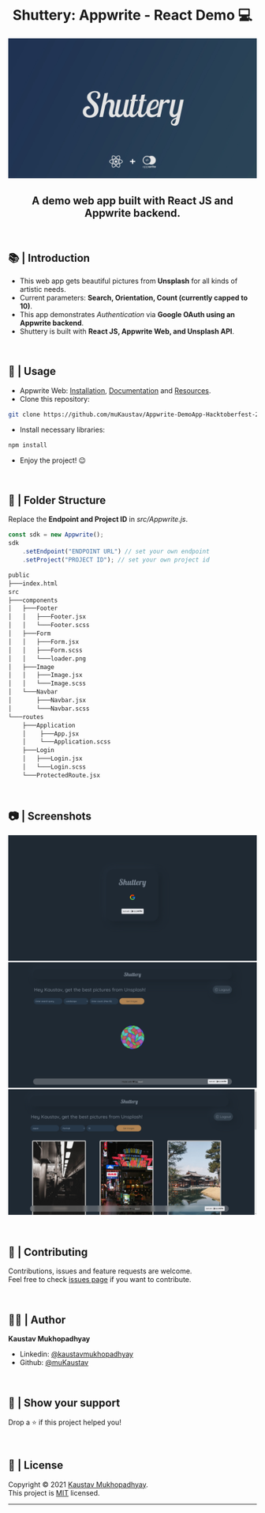 <h1 align="center">Shuttery: Appwrite - React Demo 💻</h1>
<p align = center>
    <img alt="Project Logo" src="https://raw.githubusercontent.com/muKaustav/Appwrite-DemoApp-Hacktoberfest-2021/main/assets/shuttery.jpg" target="_blank" />
</p>
<h2 align='center'>A demo web app built with React JS and Appwrite backend.</h2><br/>

## 📚 | Introduction

- This web app gets beautiful pictures from <b>Unsplash</b> for all kinds of artistic needs.
- Current parameters: <b>Search, Orientation, Count (currently capped to 10)</b>.
- This app demonstrates <i>Authentication</i> via <b>Google OAuth using an Appwrite backend</b>.
- Shuttery is built with <b>React JS, Appwrite Web, and Unsplash API</b>.<br>

<br/>

## 🚀 | Usage

- Appwrite Web: <a href='https://appwrite.io/'>Installation</a>, <a href='https://appwrite.io/docs'>Documentation</a> and <a href='https://30days.appwrite.io/'>Resources</a>.
- Clone this repository:<br>

```sh
git clone https://github.com/muKaustav/Appwrite-DemoApp-Hacktoberfest-2021.git
```

- Install necessary libraries:<br>

```sh
npm install
```

- Enjoy the project! 😉

<br/>

## 📁 | Folder Structure

Replace the <b>Endpoint and Project ID</b> in <i>src/Appwrite.js</i>.

```js
const sdk = new Appwrite();
sdk
	.setEndpoint("ENDPOINT URL") // set your own endpoint
	.setProject("PROJECT ID"); // set your own project id
```

<!-- <br> -->

```sh
public
├───index.html
src
├───components
│   ├───Footer
│   │   ├───Footer.jsx
│   │   └───Footer.scss
│   ├───Form
│   │   ├───Form.jsx
│   │   ├───Form.scss
│   │   └───loader.png
│   ├───Image
│   │   ├───Image.jsx
│   │   └───Image.scss
│   └───Navbar
│       ├───Navbar.jsx
│       └───Navbar.scss
└───routes
    ├───Application
    │    ├───App.jsx
    │    └───Application.scss
    ├───Login
    │   ├───Login.jsx
    │   └───Login.scss
    └───ProtectedRoute.jsx
```
<br/>

## 📷 | Screenshots

<p align = center>
    <img alt="Project Logo" src="https://raw.githubusercontent.com/muKaustav/Appwrite-DemoApp-Hacktoberfest-2021/main/assets/login.png" target="_blank" />
    <img alt="Project Logo" src="https://raw.githubusercontent.com/muKaustav/Appwrite-DemoApp-Hacktoberfest-2021/main/assets/home.png" target="_blank" />
    <img alt="Project Logo" src="https://raw.githubusercontent.com/muKaustav/Appwrite-DemoApp-Hacktoberfest-2021/main/assets/result.png" target="_blank" />
</p>


<br/>

## 🍻 | Contributing

Contributions, issues and feature requests are welcome.<br>
Feel free to check [issues page](https://github.com/muKaustav/Appwrite-DemoApp-Hacktoberfest-2021/issues) if you want to contribute.

<br/>

## 🧑🏽 | Author

**Kaustav Mukhopadhyay**

- Linkedin: [@kaustavmukhopadhyay](https://www.linkedin.com/in/kaustavmukhopadhyay/)
- Github: [@muKaustav](https://github.com/muKaustav)

<br/>

## 🙌 | Show your support

Drop a ⭐️ if this project helped you!

<br/>

## 📝 | License

Copyright © 2021 [Kaustav Mukhopadhyay](https://github.com/muKaustav).<br />
This project is [MIT](./LICENSE) licensed.

---
